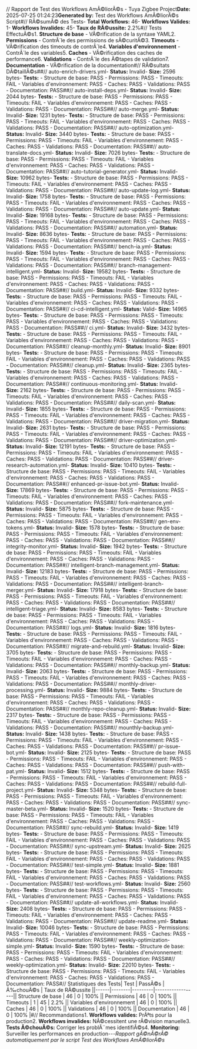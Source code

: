 // Rapport de Test des Workflows AmÃ©liorÃ©s - Tuya Zigbee Project**Date:** 2025-07-25 01:24:23**Generated by:** Test des Workflows AmÃ©liorÃ©s Script#// RÃ©sumÃ© des Tests- **Total Workflows:** 46- **Workflows Valides:** 1- **Workflows Invalides:** 45- **Taux de RÃ©ussite:** 2.2%#// Tests EffectuÃ©s1. **Structure de base** - VÃ©rification de la syntaxe YAML2. **Permissions** - ContrÃ´le des permissions de sÃ©curitÃ©3. **Timeouts** - VÃ©rification des timeouts de contrÃ´le4. **Variables d'environnement** - ContrÃ´le des variables5. **Caches** - VÃ©rification des caches de performance6. **Validations** - ContrÃ´le des Ã©tapes de validation7. **Documentation** - VÃ©rification de la documentation#// RÃ©sultats DÃ©taillÃ©s##// auto-enrich-drivers.yml- **Status:** Invalid- **Size:** 2596 bytes- **Tests:** - Structure de base: PASS - Permissions: PASS - Timeouts: FAIL - Variables d'environnement: PASS - Caches: PASS - Validations: PASS - Documentation: PASS##// auto-install-deps.yml- **Status:** Invalid- **Size:** 2044 bytes- **Tests:** - Structure de base: PASS - Permissions: PASS - Timeouts: FAIL - Variables d'environnement: PASS - Caches: PASS - Validations: PASS - Documentation: PASS##// auto-merge.yml- **Status:** Invalid- **Size:** 1231 bytes- **Tests:** - Structure de base: PASS - Permissions: PASS - Timeouts: FAIL - Variables d'environnement: PASS - Caches: PASS - Validations: PASS - Documentation: PASS##// auto-optimization.yml- **Status:** Invalid- **Size:** 3440 bytes- **Tests:** - Structure de base: PASS - Permissions: PASS - Timeouts: FAIL - Variables d'environnement: PASS - Caches: PASS - Validations: PASS - Documentation: PASS##// auto-translate-docs.yml- **Status:** Invalid- **Size:** 7026 bytes- **Tests:** - Structure de base: PASS - Permissions: PASS - Timeouts: FAIL - Variables d'environnement: PASS - Caches: PASS - Validations: PASS - Documentation: PASS##// auto-tutorial-generator.yml- **Status:** Invalid- **Size:** 10962 bytes- **Tests:** - Structure de base: PASS - Permissions: PASS - Timeouts: FAIL - Variables d'environnement: PASS - Caches: PASS - Validations: PASS - Documentation: PASS##// auto-update-log.yml- **Status:** Invalid- **Size:** 1758 bytes- **Tests:** - Structure de base: PASS - Permissions: PASS - Timeouts: FAIL - Variables d'environnement: PASS - Caches: PASS - Validations: PASS - Documentation: PASS##// auto-update.yml- **Status:** Invalid- **Size:** 19168 bytes- **Tests:** - Structure de base: PASS - Permissions: PASS - Timeouts: FAIL - Variables d'environnement: PASS - Caches: PASS - Validations: PASS - Documentation: PASS##// automation.yml- **Status:** Invalid- **Size:** 8636 bytes- **Tests:** - Structure de base: PASS - Permissions: PASS - Timeouts: FAIL - Variables d'environnement: PASS - Caches: PASS - Validations: PASS - Documentation: PASS##// bench-ia.yml- **Status:** Invalid- **Size:** 1594 bytes- **Tests:** - Structure de base: PASS - Permissions: PASS - Timeouts: FAIL - Variables d'environnement: PASS - Caches: PASS - Validations: PASS - Documentation: PASS##// branch-management-intelligent.yml- **Status:** Invalid- **Size:** 19582 bytes- **Tests:** - Structure de base: PASS - Permissions: PASS - Timeouts: FAIL - Variables d'environnement: PASS - Caches: PASS - Validations: PASS - Documentation: PASS##// build.yml- **Status:** Invalid- **Size:** 9332 bytes- **Tests:** - Structure de base: PASS - Permissions: PASS - Timeouts: FAIL - Variables d'environnement: PASS - Caches: PASS - Validations: PASS - Documentation: PASS##// ci-cd-intelligent.yml- **Status:** Valid- **Size:** 14965 bytes- **Tests:** - Structure de base: PASS - Permissions: PASS - Timeouts: PASS - Variables d'environnement: PASS - Caches: PASS - Validations: PASS - Documentation: PASS##// ci.yml- **Status:** Invalid- **Size:** 3432 bytes- **Tests:** - Structure de base: PASS - Permissions: PASS - Timeouts: FAIL - Variables d'environnement: PASS - Caches: PASS - Validations: PASS - Documentation: PASS##// cleanup-monthly.yml- **Status:** Invalid- **Size:** 8901 bytes- **Tests:** - Structure de base: PASS - Permissions: PASS - Timeouts: FAIL - Variables d'environnement: PASS - Caches: PASS - Validations: PASS - Documentation: PASS##// cleanup.yml- **Status:** Invalid- **Size:** 2365 bytes- **Tests:** - Structure de base: PASS - Permissions: PASS - Timeouts: FAIL - Variables d'environnement: PASS - Caches: PASS - Validations: PASS - Documentation: PASS##// continuous-monitoring.yml- **Status:** Invalid- **Size:** 2162 bytes- **Tests:** - Structure de base: PASS - Permissions: PASS - Timeouts: FAIL - Variables d'environnement: PASS - Caches: PASS - Validations: PASS - Documentation: PASS##// daily-scan.yml- **Status:** Invalid- **Size:** 1855 bytes- **Tests:** - Structure de base: PASS - Permissions: PASS - Timeouts: FAIL - Variables d'environnement: PASS - Caches: PASS - Validations: PASS - Documentation: PASS##// driver-migration.yml- **Status:** Invalid- **Size:** 2631 bytes- **Tests:** - Structure de base: PASS - Permissions: PASS - Timeouts: FAIL - Variables d'environnement: PASS - Caches: PASS - Validations: PASS - Documentation: PASS##// driver-optimization.yml- **Status:** Invalid- **Size:** 12191 bytes- **Tests:** - Structure de base: PASS - Permissions: PASS - Timeouts: FAIL - Variables d'environnement: PASS - Caches: PASS - Validations: PASS - Documentation: PASS##// driver-research-automation.yml- **Status:** Invalid- **Size:** 10410 bytes- **Tests:** - Structure de base: PASS - Permissions: PASS - Timeouts: FAIL - Variables d'environnement: PASS - Caches: PASS - Validations: PASS - Documentation: PASS##// enhanced-pr-issue-bot.yml- **Status:** Invalid- **Size:** 17869 bytes- **Tests:** - Structure de base: PASS - Permissions: PASS - Timeouts: FAIL - Variables d'environnement: PASS - Caches: PASS - Validations: PASS - Documentation: PASS##// fork-maintenance.yml- **Status:** Invalid- **Size:** 5875 bytes- **Tests:** - Structure de base: PASS - Permissions: PASS - Timeouts: FAIL - Variables d'environnement: PASS - Caches: PASS - Validations: PASS - Documentation: PASS##// gen-env-tokens.yml- **Status:** Invalid- **Size:** 1578 bytes- **Tests:** - Structure de base: PASS - Permissions: PASS - Timeouts: FAIL - Variables d'environnement: PASS - Caches: PASS - Validations: PASS - Documentation: PASS##// integrity-monitor.yml- **Status:** Invalid- **Size:** 1942 bytes- **Tests:** - Structure de base: PASS - Permissions: PASS - Timeouts: FAIL - Variables d'environnement: PASS - Caches: PASS - Validations: PASS - Documentation: PASS##// intelligent-branch-management.yml- **Status:** Invalid- **Size:** 12183 bytes- **Tests:** - Structure de base: PASS - Permissions: PASS - Timeouts: FAIL - Variables d'environnement: PASS - Caches: PASS - Validations: PASS - Documentation: PASS##// intelligent-branch-merger.yml- **Status:** Invalid- **Size:** 17918 bytes- **Tests:** - Structure de base: PASS - Permissions: PASS - Timeouts: FAIL - Variables d'environnement: PASS - Caches: PASS - Validations: PASS - Documentation: PASS##// intelligent-triage.yml- **Status:** Invalid- **Size:** 8583 bytes- **Tests:** - Structure de base: PASS - Permissions: PASS - Timeouts: FAIL - Variables d'environnement: PASS - Caches: PASS - Validations: PASS - Documentation: PASS##// logs.yml- **Status:** Invalid- **Size:** 1816 bytes- **Tests:** - Structure de base: PASS - Permissions: PASS - Timeouts: FAIL - Variables d'environnement: PASS - Caches: PASS - Validations: PASS - Documentation: PASS##// migrate-and-rebuild.yml- **Status:** Invalid- **Size:** 3705 bytes- **Tests:** - Structure de base: PASS - Permissions: PASS - Timeouts: FAIL - Variables d'environnement: PASS - Caches: PASS - Validations: PASS - Documentation: PASS##// monthly-backup.yml- **Status:** Invalid- **Size:** 2063 bytes- **Tests:** - Structure de base: PASS - Permissions: PASS - Timeouts: FAIL - Variables d'environnement: PASS - Caches: PASS - Validations: PASS - Documentation: PASS##// monthly-driver-processing.yml- **Status:** Invalid- **Size:** 9884 bytes- **Tests:** - Structure de base: PASS - Permissions: PASS - Timeouts: FAIL - Variables d'environnement: PASS - Caches: PASS - Validations: PASS - Documentation: PASS##// monthly-repo-cleanup.yml- **Status:** Invalid- **Size:** 2317 bytes- **Tests:** - Structure de base: PASS - Permissions: PASS - Timeouts: FAIL - Variables d'environnement: PASS - Caches: PASS - Validations: PASS - Documentation: PASS##// mounthly-backup.yml- **Status:** Invalid- **Size:** 1438 bytes- **Tests:** - Structure de base: PASS - Permissions: PASS - Timeouts: FAIL - Variables d'environnement: PASS - Caches: PASS - Validations: PASS - Documentation: PASS##// pr-issue-bot.yml- **Status:** Invalid- **Size:** 2125 bytes- **Tests:** - Structure de base: PASS - Permissions: PASS - Timeouts: FAIL - Variables d'environnement: PASS - Caches: PASS - Validations: PASS - Documentation: PASS##// push-with-pat.yml- **Status:** Invalid- **Size:** 1512 bytes- **Tests:** - Structure de base: PASS - Permissions: PASS - Timeouts: FAIL - Variables d'environnement: PASS - Caches: PASS - Validations: PASS - Documentation: PASS##// rebuild-full-project.yml- **Status:** Invalid- **Size:** 5348 bytes- **Tests:** - Structure de base: PASS - Permissions: PASS - Timeouts: FAIL - Variables d'environnement: PASS - Caches: PASS - Validations: PASS - Documentation: PASS##// sync-master-beta.yml- **Status:** Invalid- **Size:** 1520 bytes- **Tests:** - Structure de base: PASS - Permissions: PASS - Timeouts: FAIL - Variables d'environnement: PASS - Caches: PASS - Validations: PASS - Documentation: PASS##// sync-rebuild.yml- **Status:** Invalid- **Size:** 1419 bytes- **Tests:** - Structure de base: PASS - Permissions: PASS - Timeouts: FAIL - Variables d'environnement: PASS - Caches: PASS - Validations: PASS - Documentation: PASS##// sync-upstream.yml- **Status:** Invalid- **Size:** 2625 bytes- **Tests:** - Structure de base: PASS - Permissions: PASS - Timeouts: FAIL - Variables d'environnement: PASS - Caches: PASS - Validations: PASS - Documentation: PASS##// test-simple.yml- **Status:** Invalid- **Size:** 1881 bytes- **Tests:** - Structure de base: PASS - Permissions: PASS - Timeouts: FAIL - Variables d'environnement: PASS - Caches: PASS - Validations: PASS - Documentation: PASS##// test-workflows.yml- **Status:** Invalid- **Size:** 2560 bytes- **Tests:** - Structure de base: PASS - Permissions: PASS - Timeouts: FAIL - Variables d'environnement: PASS - Caches: PASS - Validations: PASS - Documentation: PASS##// update-all-workflows.yml- **Status:** Invalid- **Size:** 2408 bytes- **Tests:** - Structure de base: PASS - Permissions: PASS - Timeouts: FAIL - Variables d'environnement: PASS - Caches: PASS - Validations: PASS - Documentation: PASS##// update-readme.yml- **Status:** Invalid- **Size:** 10046 bytes- **Tests:** - Structure de base: PASS - Permissions: PASS - Timeouts: FAIL - Variables d'environnement: PASS - Caches: PASS - Validations: PASS - Documentation: PASS##// weekly-optimization-simple.yml- **Status:** Invalid- **Size:** 1590 bytes- **Tests:** - Structure de base: PASS - Permissions: PASS - Timeouts: FAIL - Variables d'environnement: PASS - Caches: PASS - Validations: PASS - Documentation: PASS##// weekly-optimization.yml- **Status:** Invalid- **Size:** 22010 bytes- **Tests:** - Structure de base: PASS - Permissions: PASS - Timeouts: FAIL - Variables d'environnement: PASS - Caches: PASS - Validations: PASS - Documentation: PASS#// Statistiques des Tests| Test | PassÃ©s | Ã‰chouÃ©s | Taux de RÃ©ussite ||------|--------|---------|------------------|| Structure de base | 46 | 0 | 100% || Permissions | 46 | 0 | 100% || Timeouts | 1 | 45 | 2.2% || Variables d'environnement | 46 | 0 | 100% || Caches | 46 | 0 | 100% || Validations | 46 | 0 | 100% || Documentation | 46 | 0 | 100% |#// Recommandations1. **Workflows valides:** PrÃªts pour la production2. **Workflows invalides:** NÃ©cessitent une rÃ©vision manuelle3. **Tests Ã©chouÃ©s:** Corriger les problÃ¨mes identifiÃ©s4. **Monitoring:** Surveiller les performances en production---*Rapport gÃ©nÃ©rÃ© automatiquement par le script Test des Workflows AmÃ©liorÃ©s*